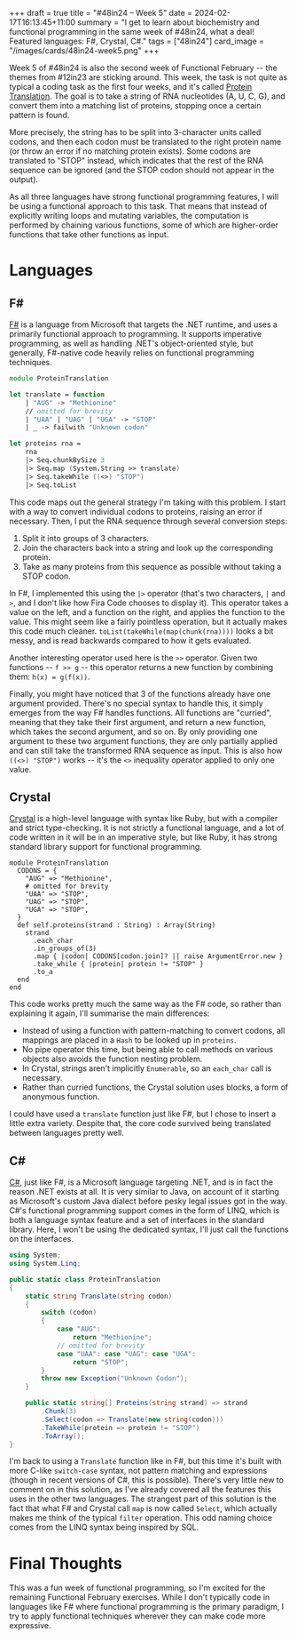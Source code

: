 +++
draft = true
title = "#48in24 – Week 5"
date = 2024-02-17T16:13:45+11:00
summary = "I get to learn about biochemistry and functional programming in the same week of #48in24, what a deal! Featured languages: F#, Crystal, C#."
tags = ["48in24"]
card_image = "/images/cards/48in24-week5.png"
+++

Week 5 of #48in24 is also the second week of Functional February -- the themes from #12in23 are sticking around. This week, the task is not quite as typical a coding task as the first four weeks, and it's called [Protein Translation](https://exercism.org/exercises/protein-translation). The goal is to take a string of RNA nucleotides (A, U, C, G), and convert them into a matching list of proteins, stopping once a certain pattern is found.

More precisely, the string has to be split into 3-character units called codons, and then each codon must be translated to the right protein name (or throw an error if no matching protein exists). Some codons are translated to "STOP" instead, which indicates that the rest of the RNA sequence can be ignored (and the STOP codon should not appear in the output).

As all three languages have strong functional programming features, I will be using a functional approach to this task. That means that instead of explicitly writing loops and mutating variables, the computation is performed by chaining various functions, some of which are higher-order functions that take other functions as input.

# Languages

## F#

[F#](https://fsharp.org/) is a language from Microsoft that targets the .NET runtime, and uses a primarily functional approach to programming. It supports imperative programming, as well as handling .NET's object-oriented style, but generally, F#-native code heavily relies on functional programming techniques.

```fsharp
module ProteinTranslation

let translate = function
    | "AUG" -> "Methionine"
    // omitted for brevity
    | "UAA" | "UAG" | "UGA" -> "STOP"
    | _ -> failwith "Unknown codon"

let proteins rna =
    rna
    |> Seq.chunkBySize 3
    |> Seq.map (System.String >> translate)
    |> Seq.takeWhile ((<>) "STOP")
    |> Seq.toList
```

This code maps out the general strategy I'm taking with this problem. I start with a way to convert individual codons to proteins, raising an error if necessary. Then, I put the RNA sequence through several conversion steps:

1. Split it into groups of 3 characters.
2. Join the characters back into a string and look up the corresponding protein.
3. Take as many proteins from this sequence as possible without taking a STOP codon.

In F#, I implemented this using the `|>` operator (that's two characters, `|` and `>`, and I don't like how Fira Code chooses to display it). This operator takes a value on the left, and a function on the right, and applies the function to the value. This might seem like a fairly pointless operation, but it actually makes this code much cleaner. `toList(takeWhile(map(chunk(rna))))` looks a bit messy, and is read backwards compared to how it gets evaluated.

Another interesting operator used here is the `>>` operator. Given two functions -- `f >> g` -- this operator returns a new function by combining them: `h(x) = g(f(x))`.

Finally, you might have noticed that 3 of the functions already have one argument provided. There's no special syntax to handle this, it simply emerges from the way F# handles functions. All functions are "curried", meaning that they take their first argument, and return a new function, which takes the second argument, and so on. By only providing one argument to these two argument functions, they are only partially applied and can still take the transformed RNA sequence as input. This is also how `((<>) "STOP")` works -- it's the `<>` inequality operator applied to only one value.

## Crystal

[Crystal](https://crystal-lang.org/) is a high-level language with syntax like Ruby, but with a compiler and strict type-checking. It is not strictly a functional language, and a lot of code written in it will be in an imperative style, but like Ruby, it has strong standard library support for functional programming.

```crystal
module ProteinTranslation
  CODONS = {
    "AUG" => "Methionine",
    # omitted for brevity
    "UAA" => "STOP",
    "UAG" => "STOP",
    "UGA" => "STOP",
  }
  def self.proteins(strand : String) : Array(String)
    strand
      .each_char
      .in_groups_of(3)
      .map { |codon| CODONS[codon.join]? || raise ArgumentError.new }
      .take_while { |protein| protein != "STOP" }
      .to_a
  end
end
```

This code works pretty much the same way as the F# code, so rather than explaining it again, I'll summarise the main differences:

- Instead of using a function with pattern-matching to convert codons, all mappings are placed in a `Hash` to be looked up in `proteins`.
- No pipe operator this time, but being able to call methods on various objects also avoids the function nesting problem.
- In Crystal, strings aren't implicitly `Enumerable`, so an `each_char` call is necessary.
- Rather than curried functions, the Crystal solution uses blocks, a form of anonymous function.

I could have used a `translate` function just like F#, but I chose to insert a little extra variety. Despite that, the core code survived being translated between languages pretty well.

## C#

[C#](https://dotnet.microsoft.com/en-us/languages/csharp), just like F#, is a Microsoft language targeting .NET, and is in fact the reason .NET exists at all. It is very similar to Java, on account of it starting as Microsoft's custom Java dialect before pesky legal issues got in the way. C#'s functional programming support comes in the form of LINQ, which is both a language syntax feature and a set of interfaces in the standard library. Here, I won't be using the dedicated syntax, I'll just call the functions on the interfaces.

```csharp
using System;
using System.Linq;

public static class ProteinTranslation
{
    static string Translate(string codon)
    {
        switch (codon)
        {
            case "AUG": 
                return "Methionine";
            // omitted for brevity
            case "UAA": case "UAG": case "UGA":
                return "STOP";
        }
        throw new Exception("Unknown Codon");
    }

    public static string[] Proteins(string strand) => strand
        .Chunk(3)
        .Select(codon => Translate(new string(codon)))
        .TakeWhile(protein => protein != "STOP")
        .ToArray();
}
```

I'm back to using a `Translate` function like in F#, but this time it's built with more C-like `switch-case` syntax, not pattern matching and expressions (though in recent versions of C#, this is possible). There's very little new to comment on in this solution, as I've already covered all the features this uses in the other two languages. The strangest part of this solution is the fact that what F# and Crystal call `map` is now called `Select`, which actually makes me think of the typical `filter` operation. This odd naming choice comes from the LINQ syntax being inspired by SQL.

# Final Thoughts

This was a fun week of functional programming, so I'm excited for the remaining Functional February exercises. While I don't typically code in languages like F# where functional programming is the primary paradigm, I try to apply functional techniques wherever they can make code more expressive.
